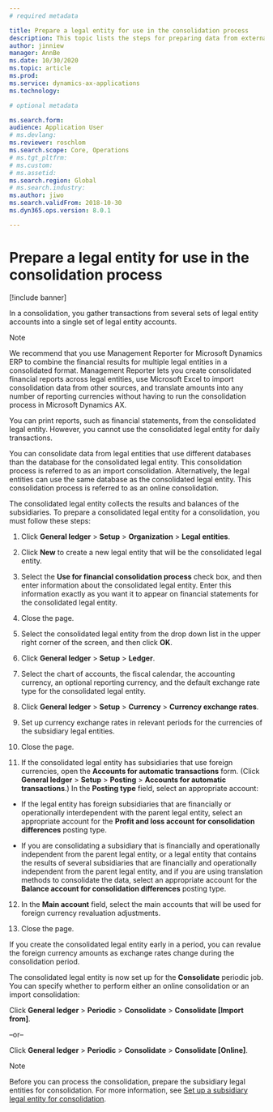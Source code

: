 ```yaml
---
# required metadata

title: Prepare a legal entity for use in the consolidation process
description: This topic lists the steps for preparing data from external systems to be imported to Dynamics 365 Finance.
author: jinniew
manager: AnnBe
ms.date: 10/30/2020
ms.topic: article
ms.prod: 
ms.service: dynamics-ax-applications
ms.technology: 

# optional metadata

ms.search.form: 
audience: Application User
# ms.devlang: 
ms.reviewer: roschlom
ms.search.scope: Core, Operations
# ms.tgt_pltfrm: 
# ms.custom: 
# ms.assetid: 
ms.search.region: Global
# ms.search.industry: 
ms.author: jiwo
ms.search.validFrom: 2018-10-30
ms.dyn365.ops.version: 8.0.1

---
```


# Prepare a legal entity for use in the consolidation process

[!include banner] 

 In a consolidation, you gather transactions from several sets of legal entity accounts into a single set of legal entity accounts.

> [!NOTE]
> We recommend that you use Management Reporter for Microsoft Dynamics ERP to combine the financial results for multiple legal entities in a consolidated format. Management Reporter lets you create consolidated financial reports across legal entities, use Microsoft Excel to import consolidation data from other sources, and translate amounts into any number of reporting currencies without having to run the consolidation process in Microsoft Dynamics AX.

You can print reports, such as financial statements, from the consolidated legal entity. However, you cannot use the consolidated legal entity for daily transactions.

You can consolidate data from legal entities that use different databases than the database for the consolidated legal entity. This consolidation process is referred to as an import consolidation. Alternatively, the legal entities can use the same database as the consolidated legal entity. This consolidation process is referred to as an online consolidation.

The consolidated legal entity collects the results and balances of the subsidiaries. To prepare a consolidated legal entity for a consolidation, you must follow these steps:

1.  Click **General ledger** > **Setup** > **Organization** > **Legal entities**.

2.  Click **New** to create a new legal entity that will be the consolidated legal entity.

3.  Select the **Use for financial consolidation process** check box, and then enter information about the consolidated legal entity. Enter this information exactly as you want it to appear on financial statements for the consolidated legal entity.

4.  Close the page.

5.  Select the consolidated legal entity from the drop down list in the upper right corner of the screen, and then click **OK**.

6.  Click **General ledger** > **Setup** > **Ledger**.

7.  Select the chart of accounts, the fiscal calendar, the accounting currency, an optional reporting currency, and the default exchange rate type for the consolidated legal entity. 

8.  Click **General ledger** > **Setup** > **Currency** > **Currency exchange rates**.

9.  Set up currency exchange rates in relevant periods for the currencies of the subsidiary legal entities. 

10. Close the page.

11. If the consolidated legal entity has subsidiaries that use foreign currencies, open the **Accounts for automatic transactions** form. (Click **General ledger** > **Setup** > **Posting** > **Accounts for automatic transactions**.) In the **Posting type** field, select an appropriate account:
    
  - If the legal entity has foreign subsidiaries that are financially or operationally interdependent with the parent legal entity, select an appropriate account for the **Profit and loss account for consolidation differences** posting type.
    
   - If you are consolidating a subsidiary that is financially and operationally independent from the parent legal entity, or a legal entity that contains the results of several subsidiaries that are financially and operationally independent from the parent legal entity, and if you are using translation methods to consolidate the data, select an appropriate account for the **Balance account for consolidation differences** posting type.

12. In the **Main account** field, select the main accounts that will be used for foreign currency revaluation adjustments.

13. Close the page.

If you create the consolidated legal entity early in a period, you can revalue the foreign currency amounts as exchange rates change during the consolidation period.

The consolidated legal entity is now set up for the **Consolidate** periodic job. You can specify whether to perform either an online consolidation or an import consolidation:

Click **General ledger** > **Periodic** > **Consolidate** > **Consolidate \[Import from\]**.

–or–

Click **General ledger** \> **Periodic** \> **Consolidate** \> **Consolidate \[Online\]**.


> [!NOTE]
> Before you can process the consolidation, prepare the subsidiary legal entities for consolidation. For more information, see <A href="set-up-a-subsidiary-legal-entity-for-consolidation.md">Set up a subsidiary legal entity for consolidation</A>.


